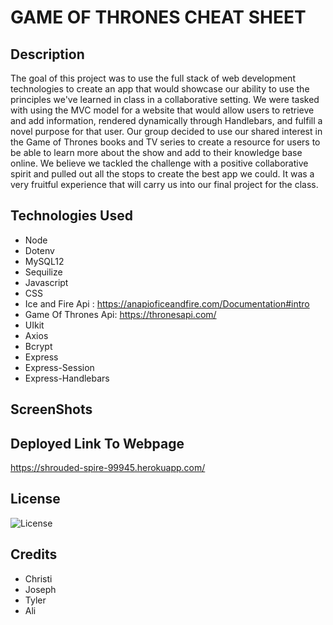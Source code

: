 # GAME OF THRONES CHEAT SHEET

## Description
The goal of this project was to use the full stack of web development technologies to create an app that would showcase our ability to use the principles we've learned in class in a collaborative setting. We were tasked with using the MVC model for a website that would allow users to retrieve and add information, rendered dynamically through Handlebars, and fulfill a novel purpose for that user. Our group decided to use our shared interest in the Game of Thrones books and TV series to create a resource for users to be able to learn more about the show and add to their knowledge base online. We believe we tackled the challenge with a positive collaborative spirit and pulled out all the stops to create the best app we could. It was a very fruitful experience that will carry us into our final project for the class.

## Technologies Used
* Node
* Dotenv
* MySQL12
* Sequilize
* Javascript
* CSS
* Ice and Fire Api : https://anapioficeandfire.com/Documentation#intro 
* Game Of Thrones Api: https://thronesapi.com/
* UIkit
* Axios
* Bcrypt
* Express
* Express-Session
* Express-Handlebars

## ScreenShots

## Deployed Link To Webpage
https://shrouded-spire-99945.herokuapp.com/ 

## License
![License](https://img.shields.io/badge/License-ISC-red)

## Credits
* Christi
* Joseph
* Tyler 
* Ali

